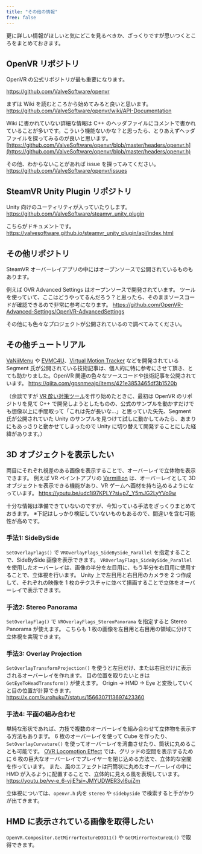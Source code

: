 ```yaml
---
title: "その他の情報"
free: false
---
```


更に詳しい情報がほしいと気にどこを見るべきか、ざっくりですが思いつくところをまとめておきます。

## OpenVR リポジトリ
OpenVR の公式リポジトリが最も重要になります。

https://github.com/ValveSoftware/openvr

まずは Wiki を読むところから始めてみると良いと思います。
https://github.com/ValveSoftware/openvr/wiki/API-Documentation


Wiki に書かれていない詳細な情報は C++ のヘッダファイルにコメントで書かれていることが多いです。こういう機能ないかな？と思ったら、とりあえずヘッダファイルを探ってみるのが良いと思います。
[https://github.com/ValveSoftware/openvr/blob/master/headers/openvr.h](https://github.com/ValveSoftware/openvr/blob/master/headers/openvr.h)

その他、わからないことがあれば issue を探ってみてください。
https://github.com/ValveSoftware/openvr/issues

## SteamVR Unity Plugin リポジトリ
Unity 向けのユーティリティが入っていたりします。
https://github.com/ValveSoftware/steamvr_unity_plugin

こちらがドキュメントです。
https://valvesoftware.github.io/steamvr_unity_plugin/api/index.html

## その他リポジトリ
SteamVR オーバーレイアプリの中にはオープンソースで公開されているものもあります。

例えば OVR Advanced Settings はオープンソースで開発されています。
ツールを使っていて、ここはどうやってるんだろう？と思ったら、そのままソースコードが確認できるので非常に参考になります。
https://github.com/OpenVR-Advanced-Settings/OpenVR-AdvancedSettings

その他にも色々なプロジェクトが公開されているので調べてみてください。

## その他チュートリアル
[VaNiiMenu](https://sabowl.sakura.ne.jp/gpsnmeajp/unity/vaniimenu/) や [EVMC4U](https://gpsnmeajp.github.io/EasyVirtualMotionCaptureForUnity-documents/)、[Virtual Motion Tracker](https://gpsnmeajp.github.io/VirtualMotionTrackerDocument/) などを開発されている Segment 氏が公開されている技術記事は、個人的に特に参考にさせて頂き、とても助かりました。OpenVR 関連の色々なソースコードや技術記事を公開されています。
https://qiita.com/gpsnmeajp/items/421e3853465df3b1520b

（余談ですが [VR 酔い対策ツール](https://store.steampowered.com/app/1393780/)を作り始めたときに、最初は OpenVR のリポジトリを見て C++ で開発しようとしたものの、公式のサンプルを動かすだけでも想像以上に手間取って「これは先が長いな...」と思っていた矢先、Segment 氏が公開されていた Unity のサンプルを見つけて試しに動かしてみたら、あまりにもあっさりと動かせてしまったので Unity に切り替えて開発することにした経緯があります。）

## 3D オブジェクトを表示したい
両目にそれぞれ視差のある画像を表示することで、オーバーレイで立体物を表示できます。
例えば VR ペイントアプリの [Vermillion](https://store.steampowered.com/app/1608400/Vermillion__VR_Painting/) は、オーバーレイとして 3D オブジェクトを表示できる機能があり、VR ゲームへ画材を持ち込めるようになっています。
https://youtu.be/udc1i97KPLY?si=pZ_Y5mJG2LyYVo9w

十分な情報は準備できていないのですが、今知っている手法をざっくりまとめておきます。
※下記はしっかり検証していないものもあるので、間違いを含む可能性が高めです。

### 手法1: SideBySide
`SetOverlayFlags()` で `VROverlayFlags_SideBySide_Parallel` を指定することで、SideBySide 画像を表示できます。
`VROverlayFlags_SideBySide_Parallel` を使用したオーバーレイは、画像の半分を左目用に、もう半分を右目用に使用することで、立体視を行います。
Unity 上で左目用と右目用のカメラを 2 つ作成して、それぞれの映像を 1 枚のテクスチャに並べて描画することで立体をオーバーレイで表示できます。

### 手法2: Stereo Panorama
`SetOverlayFlag()` で `VROverlayFlags_StereoPanorama` を指定すると Stereo Panorama が使えます。
こちらも 1 枚の画像を左目用と右目用の領域に分けて立体視を実現できます。

### 手法3: Overlay Projection
`SetOverlayTransformProjection()` を使うと左目だけ、または右目だけに表示されるオーバーレイを作れます。
目の位置を取りたいときは `GetEyeToHeadTransform()` が使えます。
Origin → HMD → Eye と変換していくと目の位置が計算できます。
https://x.com/kurohuku7/status/1566307113697423360

### 手法4: 平面の組み合わせ
単純な形状であれば、力技で複数のオーバーレイを組み合わせて立体物を表示する方法もあります。
6 枚のオーバーレイを使って Cube を作ったり、`SetOverlayCurvature()` を使ってオーバーレイを湾曲させたり、筒状に丸めることも可能です。
[OVR Locomotion Effect](https://store.steampowered.com/app/1393780/) では、グリッドの空間を表示するために 6 枚の巨大なオーバーレイでプレイヤーを閉じ込める方法で、立体的な空間を作っています。
また、風のエフェクトは円筒状に丸めたオーバーレイの中に HMD が入るように配置することで、立体的に見える風を表現しています。
https://youtu.be/vv-e_6-vjiE?si=JMYUDWER3vI6ujZm

立体視については、`openvr.h` 内を `stereo` や `sidebyside` で検索すると手がかりが出てきます。

## HMD に表示されている画像を取得したい
`OpenVR.Compositor.GetMirrorTextureD3D11()` や `GetMirrorTextureGL()` で取得できます。
